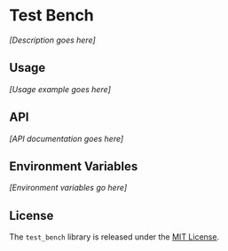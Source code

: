 # Test Bench

*[Description goes here]*

## Usage

*[Usage example goes here]*

## API

*[API documentation goes here]*

## Environment Variables

*[Environment variables go here]*

## License

The `test_bench` library is released under the [MIT License](MIT-License.txt).
